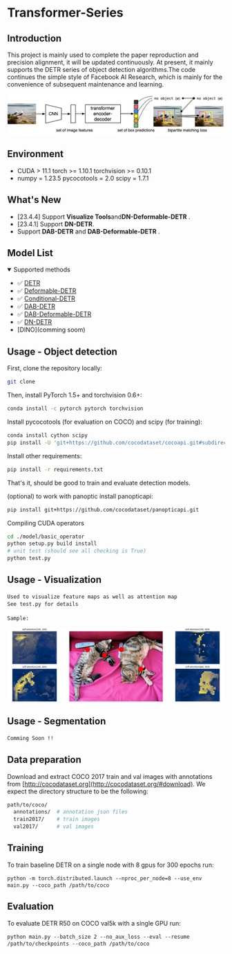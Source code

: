 # Transformer-Series
## Introduction
This project is mainly used to complete the paper reproduction and precision alignment, it will be updated continuously. At present, it mainly supports the DETR series of object detection algorithms.The code continues the simple style of Facebook AI Research, which is mainly for the convenience of subsequent maintenance and learning.

![DETR](pics/DETR.png)

## Environment
- CUDA > 11.1  torch >= 1.10.1  torchvision >= 0.10.1 
- numpy = 1.23.5 pycocotools = 2.0  scipy = 1.7.1

## What's New
- [23.4.4] Support **Visualize Tools**and**DN-Deformable-DETR** .
- [23.4.1] Support **DN-DETR**.
- Support **DAB-DETR** and **DAB-Deformable-DETR** .



## Model List
<details open>
<summary> Supported methods </summary>

- ✅ [DETR](./result_record/DETR_Precision_alignment_record.md)
- ✅ [Deformable-DETR](./result_record/Deformable-DETR_Precision_alignment.md)
- ✅ [Conditional-DETR](./result_record/Conditional_DETR_Precision_alignment.md)
- ✅ [DAB-DETR](./result_record/DAB_DETR_Precision_alignment.md)
- ✅ [DAB-Deformable-DETR](./result_record/DAB_DETR_Precision_alignment.md)
- ✅ [DN-DETR](./result_record/DN_DETR_Precision_alignment.md)
-  [DINO](comming soom)
</details>


## Usage - Object detection
First, clone the repository locally:
```bash
git clone 
```
Then, install PyTorch 1.5+ and torchvision 0.6+:
```bash
conda install -c pytorch pytorch torchvision
```
Install pycocotools (for evaluation on COCO) and scipy (for training):
```bash
conda install cython scipy
pip install -U 'git+https://github.com/cocodataset/cocoapi.git#subdirectory=PythonAPI'
```
Install other requirements:
```bash
pip install -r requirements.txt
```
That's it, should be good to train and evaluate detection models.

(optional) to work with panoptic install panopticapi:
```bash
pip install git+https://github.com/cocodataset/panopticapi.git
```
Compiling CUDA operators
```bash
cd ./model/basic_operator
python setup.py build install
# unit test (should see all checking is True)
python test.py
```
## Usage - Visualization
```bash
Used to visualize feature maps as well as attention map
See test.py for details

Sample:
```
![DETR](pics/attn.png)
## Usage - Segmentation
```bash
Comming Soon !!
```
## Data preparation

Download and extract COCO 2017 train and val images with annotations from
[http://cocodataset.org](http://cocodataset.org/#download).
We expect the directory structure to be the following:
```bash
path/to/coco/
  annotations/  # annotation json files
  train2017/    # train images
  val2017/      # val images
```

## Training
To train baseline DETR on a single node with 8 gpus for 300 epochs run:
```
python -m torch.distributed.launch --nproc_per_node=8 --use_env main.py --coco_path /path/to/coco 
```

## Evaluation
To evaluate DETR R50 on COCO val5k with a single GPU run:
```
python main.py --batch_size 2 --no_aux_loss --eval --resume /path/to/checkpoints --coco_path /path/to/coco
```